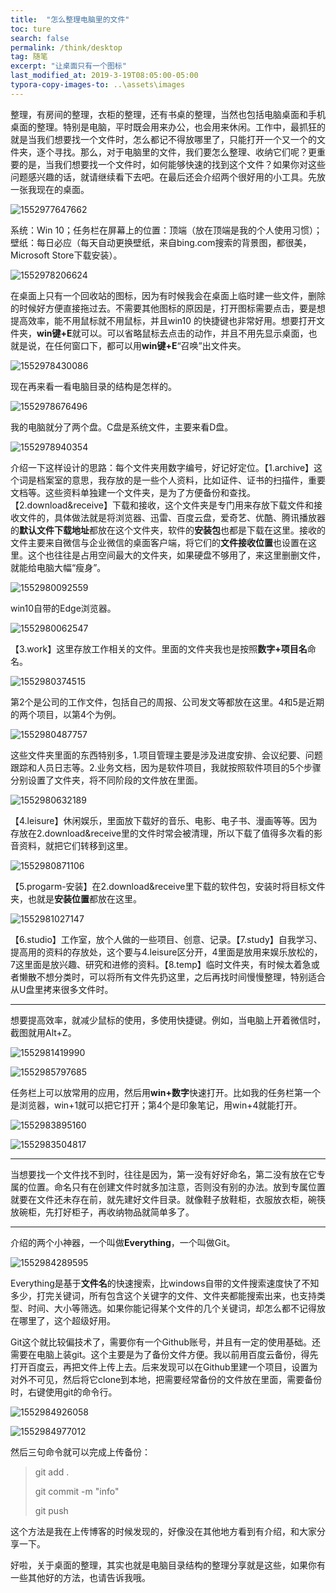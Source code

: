 ```yaml
---
title:  "怎么整理电脑里的文件"
toc: ture
search: false
permalink: /think/desktop
tag: 随笔
excerpt: "让桌面只有一个图标"
last_modified_at: 2019-3-19T08:05:00-05:00
typora-copy-images-to: ..\assets\images
---
```


整理，有房间的整理，衣柜的整理，还有书桌的整理，当然也包括电脑桌面和手机桌面的整理。特别是电脑，平时既会用来办公，也会用来休闲。工作中，最抓狂的就是当我们想要找一个文件时，怎么都记不得放哪里了，只能打开一个又一个的文件夹，逐个寻找。那么，对于电脑里的文件，我们要怎么整理、收纳它们呢？更重要的是，当我们想要找一个文件时，如何能够快速的找到这个文件？如果你对这些问题感兴趣的话，就请继续看下去吧。在最后还会介绍两个很好用的小工具。先放一张我现在的桌面。

![1552977647662](../assets/images/1552977647662.png)

系统：Win 10；任务栏在屏幕上的位置：顶端（放在顶端是我的个人使用习惯）；壁纸：每日必应（每天自动更换壁纸，来自bing.com搜索的背景图，都很美，Microsoft Store下载安装）。

![1552978206624](../assets/images/1552978206624.png)

在桌面上只有一个回收站的图标，因为有时候我会在桌面上临时建一些文件，删除的时候好方便直接拖过去。不需要其他图标的原因是，打开图标需要点击，要是想提高效率，能不用鼠标就不用鼠标，并且win10 的快捷键也非常好用。想要打开文件夹，**win键+E**就可以。可以省略鼠标去点击的动作，并且不用先显示桌面，也就是说，在任何窗口下，都可以用**win键+E**“召唤”出文件夹。

![1552978430086](../assets/images/1552978430086.png)

现在再来看一看电脑目录的结构是怎样的。

![1552978676496](../assets/images/1552978676496.png)

我的电脑就分了两个盘。C盘是系统文件，主要来看D盘。

![1552978940354](../assets/images/1552978940354.png)

介绍一下这样设计的思路：每个文件夹用数字编号，好记好定位。【1.archive】这个词是档案室的意思，我存放的是一些个人资料，比如证件、证书的扫描件，重要文档等。这些资料单独建一个文件夹，是为了方便备份和查找。【2.download&receive】下载和接收，这个文件夹是专门用来存放下载文件和接收文件的，具体做法就是将浏览器、迅雷、百度云盘，爱奇艺、优酷、腾讯播放器的**默认文件下载地址**都放在这个文件夹，软件的**安装包**也都是下载在这里。接收的文件主要来自微信与企业微信的桌面客户端，将它们的**文件接收位置**也设置在这里。这个也往往是占用空间最大的文件夹，如果硬盘不够用了，来这里删删文件，就能给电脑大幅“瘦身”。

![1552980092559](../assets/images/1552980092559.png)

win10自带的Edge浏览器。

![1552980062547](../assets/images/1552980062547.png)



【3.work】这里存放工作相关的文件。里面的文件夹我也是按照**数字+项目名**命名。

![1552980374515](../assets/images/1552980374515.png)

第2个是公司的工作文件，包括自己的周报、公司发文等都放在这里。4和5是近期的两个项目，以第4个为例。

![1552980487757](../assets/images/1552980487757.png)

这些文件夹里面的东西特别多，1.项目管理主要是涉及进度安排、会议纪要、问题跟踪和人员日志等。2.业务文档，因为是软件项目，我就按照软件项目的5个步骤分别设置了文件夹，将不同阶段的文件放在里面。

![1552980632189](../assets/images/1552980632189.png)

【4.leisure】休闲娱乐，里面放下载好的音乐、电影、电子书、漫画等等。因为存放在2.download&receive里的文件时常会被清理，所以下载了值得多次看的影音资料，就把它们转移到这里。

![1552980871106](../assets/images/1552980871106.png)

【5.progarm-安装】在2.download&receive里下载的软件包，安装时将目标文件夹，也就是**安装位置**都放在这里。

![1552981027147](../assets/images/1552981027147.png)

【6.studio】工作室，放个人做的一些项目、创意、记录。【7.study】自我学习、提高用的资料的存放处，这个要与4.leisure区分开，4里面是放用来娱乐放松的，7这里面是放兴趣、研究和进修的资料。【8.temp】临时文件夹，有时候太着急或者懒散不想分类时，可以将所有文件先扔这里，之后再找时间慢慢整理，特别适合从U盘里拷来很多文件时。

---

想要提高效率，就减少鼠标的使用，多使用快捷键。例如，当电脑上开着微信时，截图就用Alt+Z。

![1552981419990](../assets/images/1552981419990.png)

![1552985797685](../assets/images/1552985797685.png)

任务栏上可以放常用的应用，然后用**win+数字**快速打开。比如我的任务栏第一个是浏览器，win+1就可以把它打开；第4个是印象笔记，用win+4就能打开。

![1552983895160](../assets/images/1552983895160.png)

![1552983504817](../assets/images/1552983504817.png)

---

当想要找一个文件找不到时，往往是因为，第一没有好好命名，第二没有放在它专属的位置。命名只有在创建文件时就多加注意，否则没有别的办法。放到专属位置就要在文件还未存在前，就先建好文件目录。就像鞋子放鞋柜，衣服放衣柜，碗筷放碗柜，先打好柜子，再收纳物品就简单多了。

---

介绍的两个小神器，一个叫做**Everything**，一个叫做Git。

![1552984289595](../assets/images/1552984289595.png)

Everything是基于**文件名**的快速搜索，比windows自带的文件搜索速度快了不知多少，打完关键词，所有包含这个关键字的文件、文件夹都能搜索出来，也支持类型、时间、大小等筛选。如果你能记得某个文件的几个关键词，却怎么都不记得放在哪里了，这个超级好用。

Git这个就比较偏技术了，需要你有一个Github账号，并且有一定的使用基础。还需要在电脑上装git。这个主要是为了备份文件方便。我以前用百度云备份，得先打开百度云，再把文件上传上去。后来发现可以在Github里建一个项目，设置为对外不可见，然后将它clone到本地，把需要经常备份的文件放在里面，需要备份时，右键使用git的命令行。

![1552984926058](../assets/images/1552984926058.png)

![1552984977012](../assets/images/1552984977012.png)

然后三句命令就可以完成上传备份：

> git add .
>
> git commit -m "info"
>
> git push

这个方法是我在上传博客的时候发现的，好像没在其他地方看到有介绍，和大家分享一下。

好啦，关于桌面的整理，其实也就是电脑目录结构的整理分享就是这些，如果你有一些其他好的方法，也请告诉我哦。